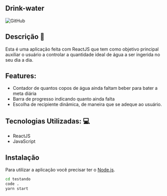 ##  Drink-water 
![GitHub](https://img.shields.io/github/last-commit/WilliamKSilva/water-day)
##  Descrição :pencil:
Esta é uma aplicação feita com ReactJS que tem como objetivo principal auxiliar o usuário a controlar a quantidade ideal de água a ser ingerida no seu dia a dia. 
##  Features: 
- Contador de quantos copos de água ainda faltam beber para bater a meta diária 
- Barra de progresso indicando quanto ainda falta 
- Escolha de recipiente dinâmica, de maneira que se adeque ao usuário.

## Tecnologias Utilizadas: :computer:
- ReactJS 
- JavaScript 

## Instalação

Para utilizar a aplicação você precisar ter o [Node.js](https://nodejs.org/).

```sh
cd testando
code .
yarn start
```
